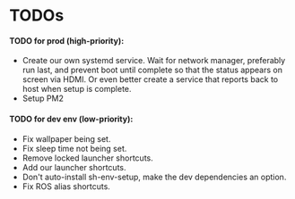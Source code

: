 # TODOs

#### TODO for prod (high-priority): 
- Create our own systemd service. Wait for network manager, preferably run last, and prevent boot until complete so that the status appears on screen via HDMI. Or even better create a service that reports back to host when setup is complete.
- Setup PM2 

#### TODO for dev env (low-priority):
- Fix wallpaper being set.
- Fix sleep time not being set.
- Remove locked launcher shortcuts.
- Add our launcher shortcuts.
- Don't auto-install sh-env-setup, make the dev dependencies an option.
- Fix ROS alias shortcuts.
